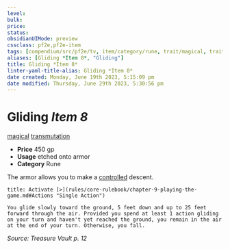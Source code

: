 ```yaml
---
level:
bulk:
price:
status:
obsidianUIMode: preview
cssclass: pf2e,pf2e-item
tags: [compendium/src/pf2e/tv, item/category/rune, trait/magical, trait/transmutation]
aliases: [Gliding *Item 8*, "Gliding"]
title: Gliding *Item 8*
linter-yaml-title-alias: Gliding *Item 8*
date created: Monday, June 19th 2023, 5:15:09 pm
date modified: Thursday, June 29th 2023, 5:30:56 pm
---
```


# Gliding *Item 8*

[magical](rules/traits/magical.md) [transmutation](rules/traits/transmutation.md)  

- **Price** 450 gp
- **Usage** etched onto armor
- **Category** Rune

The armor allows you to make a [controlled](rules/conditions.md#Controlled) descent.

```ad-embed-ability
title: Activate [>](rules/core-rulebook/chapter-9-playing-the-game.md#Actions "Single Action")

You glide slowly toward the ground, 5 feet down and up to 25 feet forward through the air. Provided you spend at least 1 action gliding on your turn and haven't yet reached the ground, you remain in the air at the end of your turn. Otherwise, you fall.
```

*Source: Treasure Vault p. 12*
